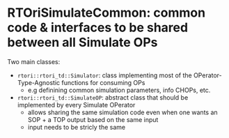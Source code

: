 # RTOriSimulateCommon: common code & interfaces to be shared between all Simulate OPs

Two main classes:
- `rtori::rtori_td::Simulator`: class implementing most of the OPerator-Type-Agnostic functions for consuming OPs
    - e.g definining common simulation parameters, info CHOPs, etc.
- `rtori::rtori_td::SimulateOP`: abstract class that should be implemented by every Simulate OPerator
    - allows sharing the same simulation code even when one wants an SOP + a TOP output based on the same input
    - input needs to be stricly the same